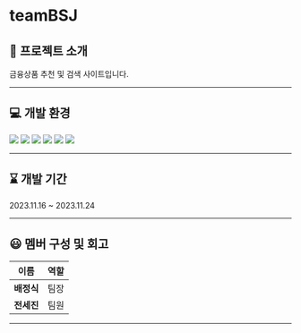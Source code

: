 # teamBSJ

## :file_folder: 프로젝트 소개
금융상품 추천 및 검색 사이트입니다. 
 
***
## :computer: 개발 환경

<img src="https://img.shields.io/badge/Django-092E20?style=for-the-badge&logo=Django&logoColor=white">  <img src="https://img.shields.io/badge/Vue-4FC08D?style=for-the-badge&logo=apachemaven&logoColor=white">
<img src="https://img.shields.io/badge/python-3776AB?style=for-the-badge&logo=python&logoColor=white">
<img src="https://img.shields.io/badge/javascript-F7DF1E?style=for-the-badge&logo=javascript&logoColor=white">
<img src="https://img.shields.io/badge/SQLite-003B57?style=for-the-badge&logo=SQlite&logoColor=white">
<img src="https://img.shields.io/badge/kakao-FFCD00?style=for-the-badge&logo=kakao&logoColor=white">

***

##  :hourglass:  개발 기간
 2023.11.16  ~  2023.11.24
 

***

## :smiley: 멤버 구성 및 회고
|이름|역할|
|---|---|
**배정식**|팀장|
**전세진**|팀원|

***




